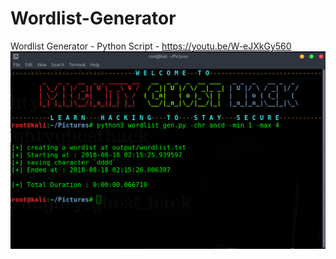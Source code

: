 # Wordlist-Generator
Wordlist Generator - Python Script - https://youtu.be/W-eJXkGy560
![](output.png)
